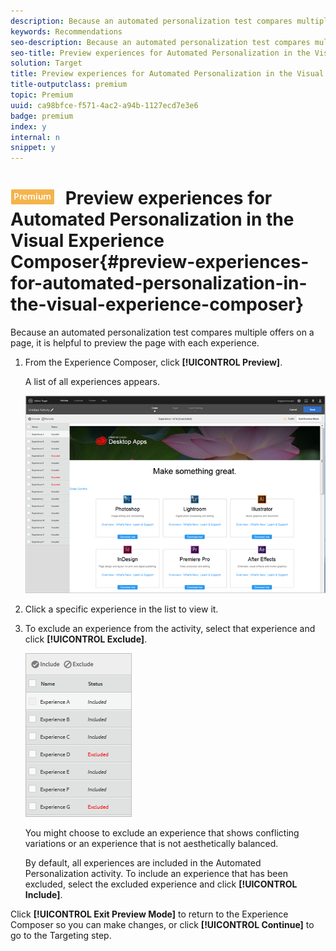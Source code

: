 ```yaml
---
description: Because an automated personalization test compares multiple offers on a page, it is helpful to preview the page with each experience.
keywords: Recommendations
seo-description: Because an automated personalization test compares multiple offers on a page, it is helpful to preview the page with each experience.
seo-title: Preview experiences for Automated Personalization in the Visual Experience Composer
solution: Target
title: Preview experiences for Automated Personalization in the Visual Experience Composer
title-outputclass: premium
topic: Premium
uuid: ca98bfce-f571-4ac2-a94b-1127ecd7e3e6
badge: premium
index: y
internal: n
snippet: y
---
```


# ![PREMIUM](/help/assets/premium.png) Preview experiences for Automated Personalization in the Visual Experience Composer{#preview-experiences-for-automated-personalization-in-the-visual-experience-composer}

Because an automated personalization test compares multiple offers on a page, it is helpful to preview the page with each experience.

1. From the Experience Composer, click **[!UICONTROL Preview]**.

   A list of all experiences appears.

   ![](assets/ap_preview.png)

1. Click a specific experience in the list to view it.

1. To exclude an experience from the activity, select that experience and click **[!UICONTROL Exclude]**.

   ![](assets/ap_exclude.png)

   You might choose to exclude an experience that shows conflicting variations or an experience that is not aesthetically balanced.

   By default, all experiences are included in the Automated Personalization activity. To include an experience that has been excluded, select the excluded experience and click **[!UICONTROL Include]**. 

Click **[!UICONTROL Exit Preview Mode]** to return to the Experience Composer so you can make changes, or click **[!UICONTROL Continue]** to go to the Targeting step. 

